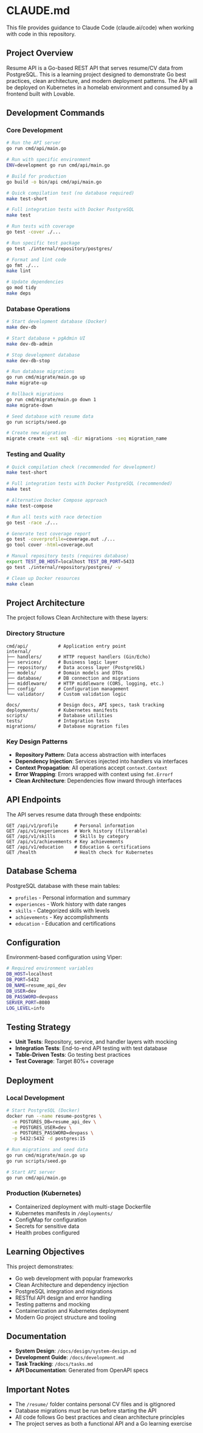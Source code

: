 # CLAUDE.md

This file provides guidance to Claude Code (claude.ai/code) when working with code in this repository.

## Project Overview

Resume API is a Go-based REST API that serves resume/CV data from PostgreSQL. This is a learning project designed to demonstrate Go best practices, clean architecture, and modern deployment patterns. The API will be deployed on Kubernetes in a homelab environment and consumed by a frontend built with Lovable.

## Development Commands

### Core Development
```bash
# Run the API server
go run cmd/api/main.go

# Run with specific environment
ENV=development go run cmd/api/main.go

# Build for production
go build -o bin/api cmd/api/main.go

# Quick compilation test (no database required)
make test-short

# Full integration tests with Docker PostgreSQL
make test

# Run tests with coverage
go test -cover ./...

# Run specific test package
go test ./internal/repository/postgres/

# Format and lint code
go fmt ./...
make lint

# Update dependencies
go mod tidy
make deps
```

### Database Operations
```bash
# Start development database (Docker)
make dev-db

# Start database + pgAdmin UI
make dev-db-admin

# Stop development database
make dev-db-stop

# Run database migrations
go run cmd/migrate/main.go up
make migrate-up

# Rollback migrations
go run cmd/migrate/main.go down 1
make migrate-down

# Seed database with resume data
go run scripts/seed.go

# Create new migration
migrate create -ext sql -dir migrations -seq migration_name
```

### Testing and Quality
```bash
# Quick compilation check (recommended for development)
make test-short

# Full integration tests with Docker PostgreSQL (recommended)
make test

# Alternative Docker Compose approach
make test-compose

# Run all tests with race detection
go test -race ./...

# Generate test coverage report
go test -coverprofile=coverage.out ./...
go tool cover -html=coverage.out

# Manual repository tests (requires database)
export TEST_DB_HOST=localhost TEST_DB_PORT=5433
go test ./internal/repository/postgres/ -v

# Clean up Docker resources
make clean
```

## Project Architecture

The project follows Clean Architecture with these layers:

### Directory Structure
```
cmd/api/           # Application entry point
internal/
├── handlers/      # HTTP request handlers (Gin/Echo)
├── services/      # Business logic layer
├── repository/    # Data access layer (PostgreSQL)
├── models/        # Domain models and DTOs
├── database/      # DB connection and migrations
├── middleware/    # HTTP middleware (CORS, logging, etc.)
├── config/        # Configuration management
└── validator/     # Custom validation logic

docs/              # Design docs, API specs, task tracking
deployments/       # Kubernetes manifests
scripts/           # Database utilities
tests/             # Integration tests
migrations/        # Database migration files
```

### Key Design Patterns
- **Repository Pattern**: Data access abstraction with interfaces
- **Dependency Injection**: Services injected into handlers via interfaces
- **Context Propagation**: All operations accept `context.Context`
- **Error Wrapping**: Errors wrapped with context using `fmt.Errorf`
- **Clean Architecture**: Dependencies flow inward through interfaces

## API Endpoints

The API serves resume data through these endpoints:

```
GET /api/v1/profile      # Personal information
GET /api/v1/experiences  # Work history (filterable)
GET /api/v1/skills       # Skills by category
GET /api/v1/achievements # Key achievements  
GET /api/v1/education    # Education & certifications
GET /health              # Health check for Kubernetes
```

## Database Schema

PostgreSQL database with these main tables:
- `profiles` - Personal information and summary
- `experiences` - Work history with date ranges
- `skills` - Categorized skills with levels
- `achievements` - Key accomplishments
- `education` - Education and certifications

## Configuration

Environment-based configuration using Viper:

```bash
# Required environment variables
DB_HOST=localhost
DB_PORT=5432
DB_NAME=resume_api_dev
DB_USER=dev
DB_PASSWORD=devpass
SERVER_PORT=8080
LOG_LEVEL=info
```

## Testing Strategy

- **Unit Tests**: Repository, service, and handler layers with mocking
- **Integration Tests**: End-to-end API testing with test database
- **Table-Driven Tests**: Go testing best practices
- **Test Coverage**: Target 80%+ coverage

## Deployment

### Local Development
```bash
# Start PostgreSQL (Docker)
docker run --name resume-postgres \
  -e POSTGRES_DB=resume_api_dev \
  -e POSTGRES_USER=dev \
  -e POSTGRES_PASSWORD=devpass \
  -p 5432:5432 -d postgres:15

# Run migrations and seed data
go run cmd/migrate/main.go up
go run scripts/seed.go

# Start API server
go run cmd/api/main.go
```

### Production (Kubernetes)
- Containerized deployment with multi-stage Dockerfile
- Kubernetes manifests in `/deployments/`
- ConfigMap for configuration
- Secrets for sensitive data
- Health probes configured

## Learning Objectives

This project demonstrates:
- Go web development with popular frameworks
- Clean Architecture and dependency injection
- PostgreSQL integration and migrations
- RESTful API design and error handling
- Testing patterns and mocking
- Containerization and Kubernetes deployment
- Modern Go project structure and tooling

## Documentation

- **System Design**: `/docs/design/system-design.md`
- **Development Guide**: `/docs/development.md`
- **Task Tracking**: `/docs/tasks.md`
- **API Documentation**: Generated from OpenAPI specs

## Important Notes

- The `/resume/` folder contains personal CV files and is gitignored
- Database migrations must be run before starting the API
- All code follows Go best practices and clean architecture principles
- The project serves as both a functional API and a Go learning exercise